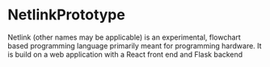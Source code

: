 # NetlinkPrototype
Netlink (other names may be applicable) is an experimental, flowchart based programming language primarily meant for programming
hardware. It is build on a web application with a React front end and Flask backend
